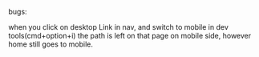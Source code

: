 bugs:

when you click on desktop Link in nav, and switch to mobile in dev tools(cmd+option+i) the path is left on that page on mobile side, however home still goes to mobile.